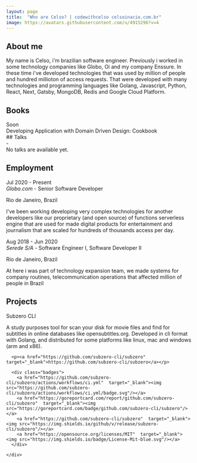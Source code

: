 ```yaml
---
layout: page
title:  "Who are Celso? | codewithcelso celsoinacio.com.br"
image: https://avatars.githubusercontent.com/u/4915296?v=4
---
```


## About me

My name is Celso, i'm brazilian software engineer. Previously i worked in some technology companies like Globo, Oi and my company Enssure. In these time i've developed technologies that was used by million of people and hundred millioton of access requests. That were developed with many technologies and programming languages like Golang, Javascript, Python, React, Next, Gatsby, MongoDB, Redis and Google Cloud Platform.

## Books
  <div class="section-row">
    <div class="first section-column date">
    Soon
    </div>
    <div class="section-column">
    Developing Application with Domain Driven Design: Cookbook
    </div>
  </div>
## Talks
  <div class="section-row">
    <div class="first section-column date">
    -
    </div>
    <div class="section-column">
    No talks are available yet.
    </div>
  </div>

## Employment
<div class="section-row job">
    <div class="first section-column">
    Jul 2020 - Present
    </div>
    <div class="section-column">
    <span> <i class="company">Globo.com</i> <span class="job-title"> - Senior Software Developer</span> </span>
    <p>Rio de Janeiro, Brazil</p>
    <p>I've been working developing  very complex technologies for another developers like our proprietary (and open source) of functions serverless engine that are used for made digital products for entertainment and journalism that are scaled for hundreds of thousands access per day.</p>
    </div>
</div>
<div class="section-row job">
    <div class="first section-column">
    Aug 2018 - Jun 2020
    </div>
    <div class="section-column">
    <span> <i class="company">Serede S/A</i> <span class="job-title">- Software Engineer I, Software Developer II</span> </span>
    <p>Rio de Janeiro, Brazil</p>
    <p>At here i was part of technology expansion team, we made systems for company routines, telecommunication operations that affected million of people in Brazil</p>
    </div>
</div>

## Projects
  <div class="section-row">
    <div class="first section-column">
      Subzero CLI
    </div>
    <div class="section-column">
      <p>A study purposes tool for scan your disk for movie files and find for subtitles in online databases like opensubtitles.org. Developed in cli format with Golang, and distributed for some platforms like linux, mac and windows (arm and x86).</p>

      <p><a href="https://github.com/subzero-cli/subzero" target="_blank">https://github.com/subzero-cli/subzero</a></p>

      <div class="badges">
        <a href="https://github.com/subzero-cli/subzero/actions/workflows/ci.yml"  target="_blank"><img src="https://github.com/subzero-cli/subzero/actions/workflows/ci.yml/badge.svg"/></a>
        <a href="https://goreportcard.com/report/github.com/subzero-cli/subzero"  target="_blank"><img src="https://goreportcard.com/badge/github.com/subzero-cli/subzero"/></a>
        <a href="https://github.com/subzero-cli/subzero"  target="_blank"><img src="https://img.shields.io/github/v/release/subzero-cli/subzero"/></a>
        <a href="https://opensource.org/licenses/MIT"  target="_blank"><img src="https://img.shields.io/badge/License-Mit-blue.svg"/></a>
      </div>

    </div>
  </div>
